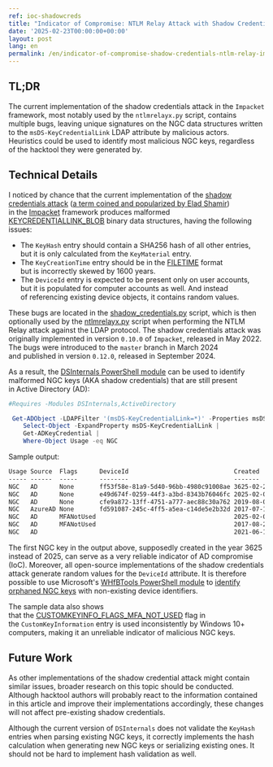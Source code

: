 ```yaml
---
ref: ioc-shadowcreds
title: "Indicator of Compromise: NTLM Relay Attack with Shadow Credentials"
date: '2025-02-23T00:00:00+00:00'
layout: post
lang: en
permalink: /en/indicator-of-compromise-shadow-credentials-ntlm-relay-impacket/
---
```


## TL;DR

The current implementation of&nbsp;the&nbsp;shadow credentials attack in&nbsp;the&nbsp;`Impacket` framework,
most notably used by&nbsp;the&nbsp;`ntlmrelayx.py` script, contains multiple bugs,
leaving unique signatures on the&nbsp;NGC data structures written to&nbsp;the&nbsp;`msDS-KeyCredentialLink` LDAP attribute by&nbsp;malicious actors.
Heuristics could be&nbsp;used to&nbsp;identify most malicious NGC keys, regardless of&nbsp;the&nbsp;hacktool they were generated by.

## Technical Details

I noticed by&nbsp;chance that&nbsp;the&nbsp;current implementation of&nbsp;the&nbsp;[shadow credentials attack](/en/_posts/2019-12-22-video-black-hat-europe-2019-talk.md)
([a term coined and&nbsp;popularized by&nbsp;Elad Shamir](https://posts.specterops.io/shadow-credentials-abusing-key-trust-account-mapping-for-takeover-8ee1a53566ab)) in&nbsp;the&nbsp;[Impacket](https://github.com/fortra/impacket)
framework produces malformed [KEYCREDENTIALLINK_BLOB](https://learn.microsoft.com/en-us/openspecs/windows_protocols/ms-adts/f3f01e95-6d0c-4fe6-8b43-d585167658fa)
binary data structures, having the&nbsp;following issues:

- The&nbsp;`KeyHash` entry should contain a&nbsp;SHA256 hash of&nbsp;all other entries, but&nbsp;it&nbsp;is&nbsp;only calculated from&nbsp;the&nbsp;`KeyMaterial` entry.
- The&nbsp;`KeyCreationTime` entry should be&nbsp;in&nbsp;the&nbsp;[FILETIME](https://learn.microsoft.com/en-us/windows/win32/api/minwinbase/ns-minwinbase-filetime) format but&nbsp;is&nbsp;incorrectly skewed by&nbsp;1600 years.
- The&nbsp;`DeviceId` entry is&nbsp;expected to&nbsp;be&nbsp;present only on user accounts, but&nbsp;it&nbsp;is&nbsp;populated for&nbsp;computer accounts as&nbsp;well. And&nbsp;instead of&nbsp;referencing existing device objects, it&nbsp;contains random values.

These bugs are&nbsp;located in&nbsp;the&nbsp;[shadow_credentials.py](https://github.com/fortra/impacket/blob/master/impacket/examples/ntlmrelayx/utils/shadow_credentials.py) script,
which is&nbsp;then optionally used by&nbsp;the&nbsp;[ntlmrelayx.py](https://github.com/fortra/impacket/blob/master/examples/ntlmrelayx.py) script when&nbsp;performing the&nbsp;NTLM Relay attack against the&nbsp;LDAP protocol.
The shadow credentials attack was originally implemented in&nbsp;version `0.10.0` of&nbsp;`Impacket`, released in&nbsp;May 2022.
The bugs were introduced to&nbsp;the&nbsp;`master` branch in&nbsp;March 2024 and&nbsp;published in&nbsp;version `0.12.0`, released in&nbsp;September 2024.

As a&nbsp;result, the&nbsp;[DSInternals PowerShell module](https://github.com/MichaelGrafnetter/DSInternals) can&nbsp;be&nbsp;used
to identify malformed NGC keys (AKA shadow credentials) that&nbsp;are&nbsp;still present in&nbsp;Active Directory (AD):

```powershell
#Requires -Modules DSInternals,ActiveDirectory

 Get-ADObject -LDAPFilter '(msDS-KeyCredentialLink=*)' -Properties msDS-KeyCredentialLink |
    Select-Object -ExpandProperty msDS-KeyCredentialLink |
    Get-ADKeyCredential |
    Where-Object Usage -eq NGC
```

Sample output:

```txt
Usage Source  Flags      DeviceId                             Created    Owner
----- ------  -----      --------                             -------    -----
NGC   AD      None       ff53f58e-81a9-5d40-96bb-4980c91008ae 3625-02-23 CN=PC04,CN=Computers,DC=contoso,DC=com
NGC   AD      None       e49d674f-0259-44f3-a3bd-8343b76046fc 2025-02-02 CN=Administrator,CN=Users,DC=contoso,DC=com
NGC   AD      None       cfe9a872-13ff-4751-a777-aec88c30a762 2019-08-01 CN=John Doe,CN=Users,DC=contoso,DC=com
NGC   AzureAD None       fd591087-245c-4ff5-a5ea-c14de5e2b32d 2017-07-19 CN=John Doe,CN=Users,DC=contoso,DC=com
NGC   AD      MFANotUsed                                      2025-02-01 CN=PC01,CN=Computers,DC=contoso,DC=com
NGC   AD      MFANotUsed                                      2017-08-23 CN=PC02,CN=Computers,DC=contoso,DC=com
NGC   AD                                                      2021-06-11 CN=PC03,CN=Computers,DC=contoso,DC=com
```

The first NGC key in&nbsp;the&nbsp;output above, supposedly created in&nbsp;the&nbsp;year 3625 instead of&nbsp;2025,
can serve as&nbsp;a&nbsp;very reliable indicator of&nbsp;AD compromise (IoC).
Moreover, all open-source implementations of&nbsp;the&nbsp;shadow credentials attack generate random values for&nbsp;the&nbsp;`DeviceId` attribute.
It is&nbsp;therefore possible to&nbsp;use Microsoft's [WHfBTools PowerShell module](https://www.powershellgallery.com/packages/WHfBTools) to&nbsp;[identify orphaned NGC keys](https://support.microsoft.com/en-us/topic/using-whfbtools-powershell-module-for-cleaning-up-orphaned-windows-hello-for-business-keys-779d1f3f-bb2d-c495-0f6b-9aeb940eeafb
) with&nbsp;non-existing device identifiers.

The sample data also shows that&nbsp;the&nbsp;[CUSTOMKEYINFO_FLAGS_MFA_NOT_USED](https://learn.microsoft.com/en-us/openspecs/windows_protocols/ms-adts/701a55dc-d062-4032-a2da-dbdfc384c8cf) flag
in the&nbsp;`CustomKeyInformation` entry is&nbsp;used inconsistently by&nbsp;Windows 10+ computers, making it&nbsp;an&nbsp;unreliable indicator of&nbsp;malicious NGC keys.

## Future Work

As other implementations of&nbsp;the&nbsp;shadow credential attack might contain similar issues,
broader research on this&nbsp;topic should be&nbsp;conducted.
Although hacktool authors will probably react to&nbsp;the&nbsp;information contained in&nbsp;this&nbsp;article and&nbsp;improve their implementations accordingly,
these changes will not affect pre-existing shadow credentials.

Although the&nbsp;current version of&nbsp;`DSInternals` does not validate the&nbsp;`KeyHash` entries when&nbsp;parsing existing NGC keys,
it correctly implements the&nbsp;hash calculation when&nbsp;generating new NGC keys or&nbsp;serializing existing ones.
It should not be&nbsp;hard to&nbsp;implement hash validation as&nbsp;well.

